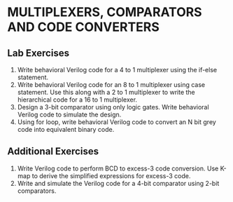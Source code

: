 # MULTIPLEXERS, COMPARATORS AND CODE CONVERTERS 
## Lab Exercises 
1. Write behavioral Verilog code for a 4 to 1 multiplexer using the if-else statement.   
2. Write behavioral Verilog code for an 8 to 1 multiplexer using case statement. Use this 
along with a 2 to 1 multiplexer to write the hierarchical code for a 16 to 1 multiplexer. 
3. Design a 3-bit comparator using only logic gates. Write behavioral Verilog code to 
simulate the design. 
4. Using for loop, write behavioral Verilog code to convert an N bit grey code into 
equivalent binary code.  
 
## Additional Exercises 
1. Write Verilog code to perform BCD to excess-3 code conversion. Use K-map to derive the 
simplified expressions for excess-3 code.  
2. Write and simulate the Verilog code for a 4-bit comparator using 2-bit comparators. 
